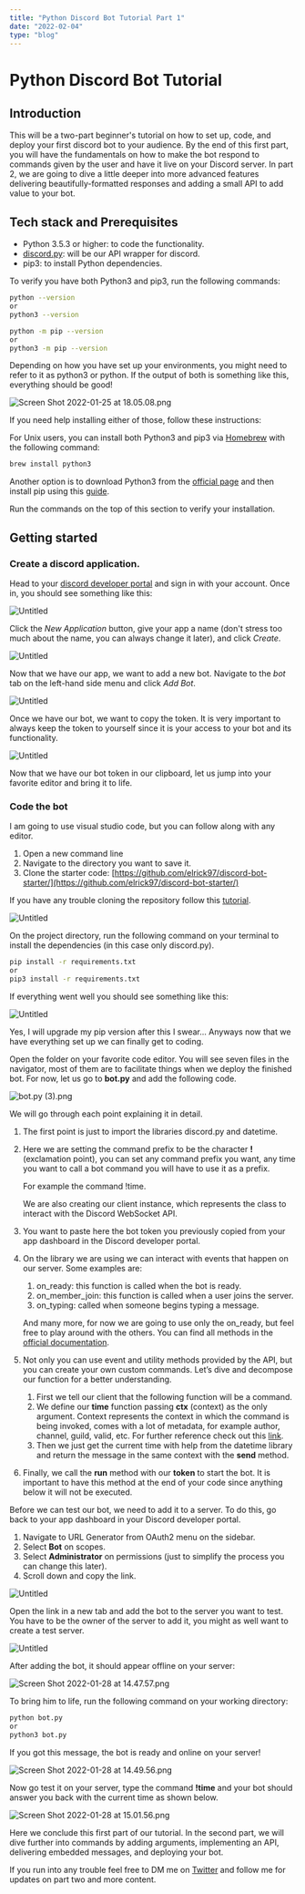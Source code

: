```yaml
---
title: "Python Discord Bot Tutorial Part 1"
date: "2022-02-04"
type: "blog"
---
```


# Python Discord Bot Tutorial

## Introduction

This will be a two-part beginner's tutorial on how to set up, code, and deploy your first discord bot to your audience. By the end of this first part, you will have the fundamentals on how to make the bot respond to commands given by the user and have it live on your Discord server. In part 2, we are going to dive a little deeper into more advanced features delivering beautifully-formatted responses and adding a small API to add value to your bot.

## Tech stack and Prerequisites

- Python 3.5.3 or higher: to code the functionality.
- [discord.py](https://discordpy.readthedocs.io/en/stable/): will be our API wrapper for discord.
- pip3: to install Python dependencies.

To verify you have both Python3 and pip3, run the following commands:

```bash
python --version
or
python3 --version
```

```bash
python -m pip --version
or 
python3 -m pip --version
```

Depending on how you have set up your environments, you might need to refer to it as python3 or python. If the output of both is something like this, everything should be good!

![Screen Shot 2022-01-25 at 18.05.08.png](/images/discordBotP1/Screen_Shot_2022-01-25_at_18.05.08.png)

If you need help installing either of those, follow these instructions:

For Unix users, you can install both Python3 and pip3 via [Homebrew](https://brew.sh/index_es) with the following command:

```bash
brew install python3
```

Another option is to download Python3 from the [official page](https://www.python.org/downloads/) and then install pip using this [guide](https://pip.pypa.io/en/stable/getting-started/).

Run the commands on the top of this section to verify your installation.

## Getting started

### Create a discord application.

Head to your [discord developer portal](https://discord.com/developers/applications) and sign in with your account. Once in, you should see something like this:

![Untitled](/images/discordBotP1/Untitled.png)

Click the *New Application* button, give your app a name (don't stress too much about the name, you can always change it later), and click *Create*. 

![Untitled](/images/discordBotP1/Untitled%201.png)

Now that we have our app, we want to add a new bot. Navigate to the *bot* tab on the left-hand side menu and click *Add Bot*.

![Untitled](/images/discordBotP1/Untitled%202.png)

Once we have our bot, we want to copy the token. It is very important to always keep the token to yourself since it is your access to your bot and its functionality.

![Untitled](/images/discordBotP1/Untitled%203.png)

Now that we have our bot token in our clipboard, let us jump into your favorite editor and bring it to life.

### Code the bot

I am going to use visual studio code, but you can follow along with any editor. 

1. Open a new command line
2. Navigate to the directory you want to save it.
3. Clone the starter code: [https://github.com/elrick97/discord-bot-starter/](https://github.com/elrick97/discord-bot-starter/)

If you have any trouble cloning the repository follow this [tutorial](https://docs.github.com/en/repositories/creating-and-managing-repositories/cloning-a-repository).

![Untitled](/images/discordBotP1/Untitled%204.png)

On the project directory, run the following command on your terminal to install the dependencies (in this case only discord.py).

```bash
pip install -r requirements.txt
or
pip3 install -r requirements.txt
```

If everything went well you should see something like this:

![Untitled](/images/discordBotP1/Untitled%205.png)

Yes, I will upgrade my pip version after this I swear... Anyways now that we have everything set up we can finally get to coding.

Open the folder on your favorite code editor. You will see seven files in the navigator, most of them are to facilitate things when we deploy the finished bot. For now, let us go to **bot.py** and add the following code.

![bot.py (3).png](/images/discordBotP1/bot.py_(3).png)

We will go through each point explaining it in detail.

1. The first point is just to import the libraries discord.py and datetime.
2. Here we are setting the command prefix to be the character **!** (exclamation point), you can set any command prefix you want, any time you want to call a bot command you will have to use it as a prefix. 
    
    For example the command !time. 
    
    We are also creating our client instance, which represents the class to interact with the Discord WebSocket API.
    
3. You want to paste here the bot token you previously copied from your app dashboard in the Discord developer portal. 
4. On the library we are using we can interact with events that happen on our server. Some examples are:
    1. on_ready: this function is called when the bot is ready.
    2. on_member_join: this function is called when a user joins the server.
    3. on_typing: called when someone begins typing a message.
    
    And many more, for now we are going to use only the on_ready, but feel free to play around with the others. You can find all methods in the [official documentation](https://discordpy.readthedocs.io/en/stable/api.html?highlight=event#event-reference).
    
5. Not only you can use event and utility methods provided by the API, but you can create your own custom commands. Let’s dive and decompose our function for a better understanding.
    1. First we tell our client that the following function will be a command.
    2. We define our **time** function passing **ctx** (context) as the only argument. Context represents the context in which the command is being invoked, comes with a lot of metadata, for example author, channel, guild, valid, etc. For further reference check out this [link](https://discordpy.readthedocs.io/en/stable/ext/commands/api.html?highlight=context#discord.ext.commands.Context).
    3. Then we just get the current time with help from the datetime library and return the message in the same context with the **send** method.
6. Finally, we call the **run** method with our **token** to start the bot. It is important to have this method at the end of your code since anything below it will not be executed. 

Before we can test our bot, we need to add it to a server. To do this, go back to your app dashboard in your Discord developer portal. 

1. Navigate to URL Generator from OAuth2 menu on the sidebar.
2. Select **Bot** on scopes.
3. Select **Administrator** on permissions (just to simplify the process you can change this later).
4. Scroll down and copy the link.

![Untitled](/images/discordBotP1/Untitled%206.png)

Open the link in a new tab and add the bot to the server you want to test. You have to be the owner of the server to add it, you might as well want to create a test server.

![Untitled](/images/discordBotP1/Untitled%207.png)

After adding the bot, it should appear offline on your server:

![Screen Shot 2022-01-28 at 14.47.57.png](/images/discordBotP1/Screen_Shot_2022-01-28_at_14.47.57.png)

To bring him to life, run the following command on your working directory:

```bash
python bot.py
or
python3 bot.py
```

If you got this message, the bot is ready and online on your server!

![Screen Shot 2022-01-28 at 14.49.56.png](/images/discordBotP1/Screen_Shot_2022-01-28_at_14.49.56.png)

Now go test it on your server, type the command **!time** and your bot should answer you back with the current time as shown below.

![Screen Shot 2022-01-28 at 15.01.56.png](/images/discordBotP1/Screen_Shot_2022-01-28_at_15.01.56.png)

Here we conclude this first part of our tutorial. In the second part, we will dive further into commands by adding arguments, implementing an API, delivering embedded messages, and deploying your bot.

If you run into any trouble feel free to DM me on [Twitter](https://twitter.com/elrickrmz) and follow me for updates on part two and more content.